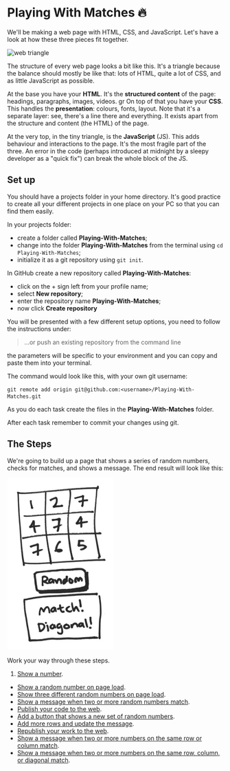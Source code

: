 # Playing With Matches :fire:

We'll be making a web page with HTML, CSS, and JavaScript. Let's have a look at how these three pieces fit together.

![web triangle](https://cloud.githubusercontent.com/assets/1239497/12510480/cf92cf68-c112-11e5-91c5-7d55024bf083.png)

The structure of every web page looks a bit like this. It's a triangle because the balance should mostly be like that: lots of HTML, quite a lot of CSS, and as little JavaScript as possible.

At the base you have your **HTML**. It's the **structured content** of the page: headings, paragraphs, images, videos.
gr
On top of that you have your **CSS**. This handles the **presentation**: colours, fonts, layout. Note that it's a separate layer: see, there's a line there and everything. It exists apart from the structure and content (the HTML) of the page.

At the very top, in the tiny triangle, is the **JavaScript** (JS). This adds behaviour and interactions to the page. It's the most fragile part of the three. An error in the code (perhaps introduced at midnight by a sleepy developer as a "quick fix") can break the whole block of the JS.

## Set up

You should have a projects folder in your home directory. It's good practice to create all your different projects in one place on your PC so that you can find them easily.

In your projects folder:

* create a folder called **Playing-With-Matches**;
* change into the folder **Playing-With-Matches** from the terminal using `cd Playing-With-Matches`;
* initialize it as a git repository using `git init`.

In GitHub create a new repository called **Playing-With-Matches**:

* click on the + sign left from your profile name;
* select **New repository**;
* enter the repository name **Playing-With-Matches**;
* now click **Create repository**

You will be presented with a few different setup options, you need to follow the instructions under:

> ...or push an existing repository from the command line

the parameters will be specific to your environment and you can copy and paste them into your terminal.

The command would look like this, with your own git username:

```
git remote add origin git@github.com:<username>/Playing-With-Matches.git
```

As you do each task create the files in the **Playing-With-Matches** folder.

After each task remember to commit your changes using git.

## The Steps

We're going to build up a page that shows a series of random numbers, checks for matches, and shows a message. The end result will look like this:

![matches](./img/matches.jpg)

Work your way through these steps.

1. [Show a number](./show-a-number.md).
* [Show a random number on page load](./show-a-random-number-on-page-load.md).
* [Show three different random numbers on page load](./show-three-different-random-numbers-on-page-load.md).
* [Show a message when two or more random numbers match](show-a-message-when-two-or-more-random-numbers-match.md).
* [Publish your code to the web](./publish-your-code-to-the-web.md).
* [Add a button that shows a new set of random numbers](add-a-button-that-shows-a-new-set-of-random-numbers.md).
* [Add more rows and update the message](add-more-rows-and-update-the-message.md).
* [Republish your work to the web](./republish-your-work-to-the-web.md).
* [Show a message when two or more numbers on the same row or column match](show-a-message-when-two-or-more-numbers-on-the-same-row-or-column-match.md).
* [Show a message when two or more numbers on the same row, column, or diagonal match](show-a-message-when-two-or-more-numbers-on-the-same-row-column-or-diagonal-match.md).
